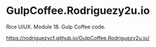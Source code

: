 # GulpCoffee.Rodriguezy2u.io
Rice UIUX. Module 18. Gulp Coffee code.

https://rodriguezycf.github.io/GulpCoffee.Rodriguezy2u.io/
